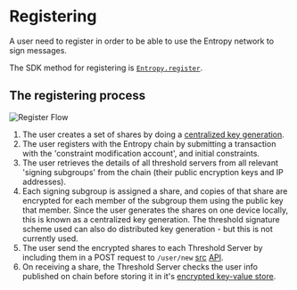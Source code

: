 # Registering

A user need to register in order to be able to use the Entropy network to sign messages.

The SDK method for registering is [`Entropy.register`](https://entropy-api-docs.vercel.app/entropy-js/classes/core.default.html#register).

## The registering process

![Register Flow](/sequenceDiagrams/register.svg)

1. The user creates a set of shares by doing a [centralized key generation](https://docs-api-synedrion.vercel.app/synedrion/fn.make_key_shares.html). 
1. The user registers with the Entropy chain by submitting a transaction with the 'constraint modification account', and initial constraints. 
1. The user retrieves the details of all threshold servers from all relevant 'signing subgroups' from the chain (their public encryption keys and IP addresses).
1. Each signing subgroup is assigned a share, and copies of that share are encrypted for each member of the subgroup them using the public key that member. Since the user generates the shares on one device locally, this is known as a centralized key generation. The threshold signature scheme used can also do distributed key generation - but this is not currently used. 
1. The user send the encrypted shares to each Threshold Server by including them in a POST request to `/user/new` [src](https://github.com/entropyxyz/entropy-core/blob/master/crypto/server/src/user/api.rs) [API](https://docs-api-entropy-core.vercel.app/server/user/api/fn.new_user.html).
1. On receiving a share, the Threshold Server checks the user info published on chain before storing it in it's [encrypted key-value store](https://docs-api-entropy-core.vercel.app/kvdb/index.html).  

<!-- - The user sends all members of each subgroup a keyshare. -->
<!-- - Each subgroup member contacts all other members of the subgroup to confirm they all have the same share. // JA Less interactive then this, one member of a subgroup sends a message to chain (may need a redisgn) -->
<!-- - To test that the shares actually work - a test signature is created. //JA nahhhh cool idea tho -->
<!--   - If the test signature is valid a transaction is submitted to the entropy chain that the registration was successful. // JA same -->
<!--   - If the test signature is invalid but no misbehaving party was identified, the registration fails - the user is at fault. // JA same -->
<!--   - If the test signature fails with an identified misbehaving party - proceed as with the usual signing proceedure: the misbehaving member is 'slashed' and another try is made with a new member of that signing subgroup. // JA same -->

